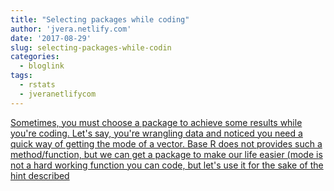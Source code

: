 ```yaml
---
title: "Selecting packages while coding"
author: 'jvera.netlify.com'
date: '2017-08-29'
slug: selecting-packages-while-codin
categories:
  - bloglink
tags:
  - rstats
  - jveranetlifycom
---
```


[Sometimes, you must choose a package to achieve some results while you're coding. Let's say, you're wrangling data and noticed you need a quick way of getting the mode of a vector. Base R does not provides such a method/function, but we can get a package to make our life easier (mode is not a hard working function you can code, but let's use it for the sake of the hint described<i class="fas fa-external-link-alt"></i>](http://jvera.netlify.com/post/2017/08/29/selecting-packages-while-coding/)

